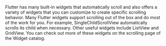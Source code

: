 Flutter has many built-in widgets that automatically
scroll and also offers a variety of widgets
that you can customize to create specific scrolling
behavior.
Many Flutter widgets support scrolling out of the box
and do most of the work for you. For example,
SingleChildScrollView automatically scrolls its
child when necessary. Other useful widgets include
ListView and GridView.
You can check out more of these widgets on the
scrolling page of the Widget catalog.
